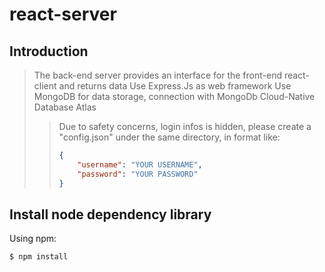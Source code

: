 # react-server

## Introduction
> The back-end server provides an interface for the front-end react-client and returns data
> Use Express.Js as web framework
> Use MongoDB for data storage, connection with MongoDb Cloud-Native Database Atlas
>> Due to safety concerns, login infos is hidden, please create a "config.json" under the same directory, in format like:
>>    ``` json
>>   {
>>        "username": "YOUR USERNAME",
>>        "password": "YOUR PASSWORD"
>>    }
>>    ```

## Install node dependency library
Using npm:

``` bash
$ npm install
```

